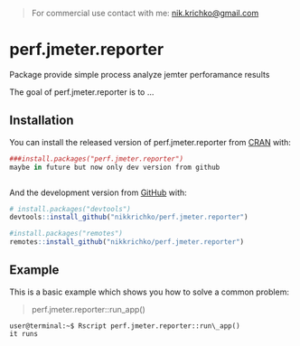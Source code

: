 
<!-- README.md is generated from README.Rmd. Please edit that file -->

> For commercial use contact with me: <nik.krichko@gmail.com>

# perf.jmeter.reporter

Package provide simple process analyze jemter perforamance results

<!-- badges: start -->

<!-- badges: end -->

The goal of perf.jmeter.reporter is to …

## Installation

You can install the released version of perf.jmeter.reporter from
[CRAN](https://CRAN.R-project.org) with:

``` r
###install.packages("perf.jmeter.reporter")
maybe in future but now only dev version from github



```

And the development version from [GitHub](https://github.com/) with:

``` r
# install.packages("devtools")
devtools::install_github("nikkrichko/perf.jmeter.reporter")

#install.packages("remotes")
remotes::install_github("nikkrichko/perf.jmeter.reporter")
```

## Example

This is a basic example which shows you how to solve a common problem:

> perf.jmeter.reporter::run\_app()

```console
user@terminal:~$ Rscript perf.jmeter.reporter::run\_app()
it runs
```

